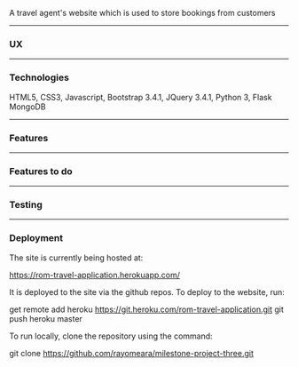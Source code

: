 
A travel agent's website which is used to store bookings from customers

---
### UX



---
### Technologies

HTML5,
CSS3,
Javascript,
Bootstrap 3.4.1,
JQuery 3.4.1,
Python 3,
Flask
MongoDB

---
### Features



---
### Features to do



---
### Testing



---
### Deployment

The site is currently being hosted at:

https://rom-travel-application.herokuapp.com/

It is deployed to the site via the github repos. To deploy to the website, run:

get remote add heroku https://git.heroku.com/rom-travel-application.git
git push heroku master

To run locally, clone the repository using the command:

git clone https://github.com/rayomeara/milestone-project-three.git